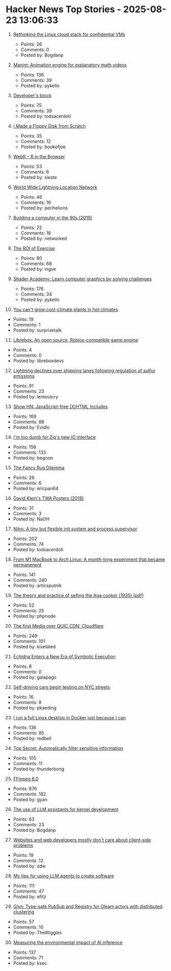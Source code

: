 # Hacker News Top Stories - 2025-08-23 13:06:33

1. [Rethinking the Linux cloud stack for confidential VMs](https://lwn.net/Articles/1030818/)
   - Points: 26
   - Comments: 0
   - Posted by: Bogdanp

2. [Manim: Animation engine for explanatory math videos](https://github.com/3b1b/manim)
   - Points: 136
   - Comments: 39
   - Posted by: pykello

3. [Developer's block](https://underlap.org/developers-block/)
   - Points: 75
   - Comments: 39
   - Posted by: todsacerdoti

4. [I Made a Floppy Disk from Scratch](https://kottke.org/25/08/i-made-a-floppy-disk-from-scratch)
   - Points: 35
   - Comments: 12
   - Posted by: bookofjoe

5. [WebR – R in the Browser](https://docs.r-wasm.org/webr/latest/)
   - Points: 53
   - Comments: 6
   - Posted by: sieste

6. [World Wide Lightning Location Network](https://wwlln.net/)
   - Points: 46
   - Comments: 16
   - Posted by: perihelions

7. [Building a computer in the 90s (2019)](https://dfarq.homeip.net/building-a-computer-in-the-90s/)
   - Points: 22
   - Comments: 18
   - Posted by: networked

8. [The ROI of Exercise](https://herman.bearblog.dev/exercise/)
   - Points: 80
   - Comments: 68
   - Posted by: ingve

9. [Shader Academy: Learn computer graphics by solving challenges](https://shaderacademy.com/)
   - Points: 176
   - Comments: 34
   - Posted by: pykello

10. [You can't grow cool-climate plants in hot climates](https://www.crimepaysbutbotanydoesnt.com/blog/why-you-cant-grow-cool-climate-plants-in-hot-climates)
   - Points: 19
   - Comments: 1
   - Posted by: surprisetalk

11. [Librebox: An open source, Roblox-compatible game engine](https://github.com/librebox-devs/librebox-demo)
   - Points: 4
   - Comments: 0
   - Posted by: libreboxdevs

12. [Lightning declines over shipping lanes following regulation of sulfur emissions](https://theconversation.com/the-world-regulated-sulfur-in-ship-fuels-and-the-lightning-stopped-249445)
   - Points: 91
   - Comments: 23
   - Posted by: lentoutcry

13. [Show HN: JavaScript-free (X)HTML Includes](https://github.com/Evidlo/xsl-website)
   - Points: 169
   - Comments: 88
   - Posted by: Evidlo

14. [I'm too dumb for Zig's new IO interface](https://www.openmymind.net/Im-Too-Dumb-For-Zigs-New-IO-Interface/)
   - Points: 156
   - Comments: 133
   - Posted by: begoon

15. [The Fancy Rug Dilemma](https://epan.land/essays/2025-8_FancyRugDilemma)
   - Points: 26
   - Comments: 6
   - Posted by: ericpan64

16. [David Klein's TWA Posters (2018)](https://flashbak.com/david-kleins-magnificent-twa-posters-404428/)
   - Points: 31
   - Comments: 3
   - Posted by: NaOH

17. [Nitro: A tiny but flexible init system and process supervisor](https://git.vuxu.org/nitro/about/)
   - Points: 202
   - Comments: 74
   - Posted by: todsacerdoti

18. [From M1 MacBook to Arch Linux: A month-long experiment that became permanenent](https://www.ssp.sh/blog/macbook-to-arch-linux-omarchy/)
   - Points: 141
   - Comments: 240
   - Posted by: articsputnik

19. [The theory and practice of selling the Aga cooker (1935) [pdf]](https://comeadwithus.wordpress.com/wp-content/uploads/2012/08/the-theory-and-practice-of-selling-the-aga-cooker.pdf)
   - Points: 52
   - Comments: 25
   - Posted by: phpnode

20. [The first Media over QUIC CDN: Cloudflare](https://moq.dev/blog/first-cdn/)
   - Points: 249
   - Comments: 101
   - Posted by: kixelated

21. [Echidna Enters a New Era of Symbolic Execution](https://gustavo-grieco.github.io/blog/echidna-symexec/)
   - Points: 8
   - Comments: 0
   - Posted by: galapago

22. [Self-driving cars begin testing on NYC streets](https://www.amny.com/nyc-transit/self-driving-cars-nyc-first-permit-waymo/)
   - Points: 16
   - Comments: 8
   - Posted by: pkaeding

23. [I run a full Linux desktop in Docker just because I can](https://www.howtogeek.com/i-run-a-full-linux-desktop-in-docker-just-because-i-can/)
   - Points: 136
   - Comments: 85
   - Posted by: redbell

24. [Top Secret: Automatically filter sensitive information](https://thoughtbot.com/blog/top-secret)
   - Points: 105
   - Comments: 11
   - Posted by: thunderbong

25. [FFmpeg 8.0](https://ffmpeg.org/index.html#pr8.0)
   - Points: 876
   - Comments: 182
   - Posted by: gyan

26. [The use of LLM assistants for kernel development](https://lwn.net/Articles/1032612/)
   - Points: 63
   - Comments: 23
   - Posted by: Bogdanp

27. [Websites and web developers mostly don't care about client-side problems](https://utcc.utoronto.ca/~cks/space/blog/web/WebsitesDontCareAboutClients)
   - Points: 19
   - Comments: 12
   - Posted by: zdw

28. [My tips for using LLM agents to create software](https://efitz-thoughts.blogspot.com/2025/08/my-experience-creating-software-with_22.html)
   - Points: 111
   - Comments: 47
   - Posted by: efitz

29. [Glyn: Type-safe PubSub and Registry for Gleam actors with distributed clustering](https://github.com/mbuhot/glyn)
   - Points: 57
   - Comments: 10
   - Posted by: TheWiggles

30. [Measuring the environmental impact of AI inference](https://arstechnica.com/ai/2025/08/google-says-it-dropped-the-energy-cost-of-ai-queries-by-33x-in-one-year/)
   - Points: 137
   - Comments: 71
   - Posted by: ksec

